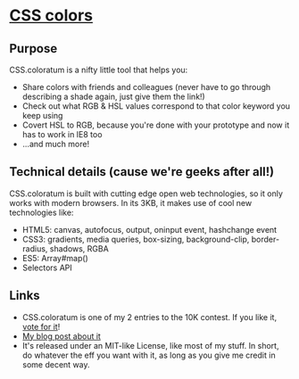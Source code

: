 # [CSS colors](http://leaverou.github.io/css-colors)

## Purpose
CSS.coloratum is a nifty little tool that helps you:

* Share colors with friends and colleagues (never have to go through describing a shade again, just give them the link!)
* Check out what RGB & HSL values correspond to that color keyword you keep using
* Covert HSL to RGB, because you're done with your prototype and now it has to work in IE8 too
* ...and much more!

## Technical details (cause we're geeks after all!)
CSS.coloratum is built with cutting edge open web technologies, so it only works with modern browsers. In its 3KB, it makes use of cool new technologies like:

* HTML5: canvas, autofocus, output, oninput event, hashchange event
* CSS3: gradients, media queries, box-sizing, background-clip, border-radius, shadows, RGBA
* ES5: Array#map()
* Selectors API

## Links

* CSS.coloratum is one of my 2 entries to the 10K contest. If you like it, [vote for it](http://10k.aneventapart.com/Entry/Details/538)!
* [My blog post about it](http://leaverou.me/2011/09/css-coloratum-convert-and-share-css-colors/)
* It's released under an MIT-like License, like most of my stuff. In short, do whatever the eff you want with it, as long as you give me credit in some decent way.

